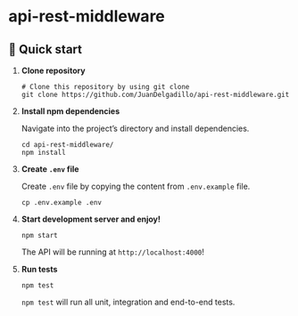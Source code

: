 # api-rest-middleware

## 🚀 Quick start

1.  **Clone repository**

    ```shell
    # Clone this repository by using git clone
    git clone https://github.com/JuanDelgadillo/api-rest-middleware.git
    ```

1.  **Install npm dependencies**

    Navigate into the project’s directory and install dependencies.

    ```shell
    cd api-rest-middleware/
    npm install
    ```

1.  **Create `.env` file**

    Create `.env` file by copying the content from `.env.example` file.

    ```shell
    cp .env.example .env
    ```

1.  **Start development server and enjoy!**

    ```shell
    npm start
    ```

    The API will be running at `http://localhost:4000`!


1.  **Run tests**

    ```shell
    npm test
    ```

    `npm test` will run all unit, integration and end-to-end tests.
